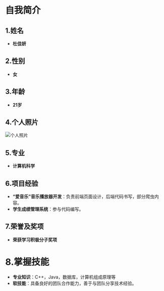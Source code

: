 
# 自我简介
## 1.姓名
- **杜佳妍**

## 2.性别
- **女**

## 3.年龄
- **21岁**

## 4.个人照片
![个人照片]("C:\Users\nacld\Desktop\大学资料\女生图片.webp")

## 5.专业
- **计算机科学**

## 6.项目经验
- **“爱音乐”音乐播放器开发**：负责前端页面设计，后端代码书写，部分爬虫内容。
- **学生成绩管理系统**：参与代码编写。

## 7.荣誉及奖项
- **荣获学习积极分子奖项**


# 8.掌握技能
- **专业知识**：C++，Java，数据库，计算机组成原理等
- **软技能**：具备良好的团队合作能力，善于与团队分享技术经验。